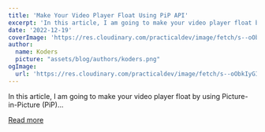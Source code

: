```yaml
---
title: 'Make Your Video Player Float Using PiP API'
excerpt: 'In this article, I am going to make your video player float by using Picture-in-Picture (PiP)...'
date: '2022-12-19'
coverImage: 'https://res.cloudinary.com/practicaldev/image/fetch/s--oObkIyGI--/c_imagga_scale,f_auto,fl_progressive,h_420,q_auto,w_1000/https://dev-to-uploads.s3.amazonaws.com/uploads/articles/79tc9m377mj1aeveuur9.png'
author:
  name: Koders
  picture: "assets/blog/authors/koders.png"
ogImage:
  url: 'https://res.cloudinary.com/practicaldev/image/fetch/s--oObkIyGI--/c_imagga_scale,f_auto,fl_progressive,h_420,q_auto,w_1000/https://dev-to-uploads.s3.amazonaws.com/uploads/articles/79tc9m377mj1aeveuur9.png'
---
```


In this article, I am going to make your video player float by using Picture-in-Picture (PiP)...

[Read more](https://dev.to/j471n/make-your-video-player-float-using-pip-api-3l72)

